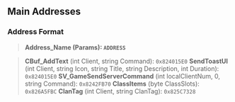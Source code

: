 ## Main Addresses

### Address Format
> **Address_Name (Params): `ADDRESS`**

> **CBuf_AddText** (int Client, string Command): `0x824015E0`
> **SendToastUI** (int Client, string Icon, string Title, string Description, int Duration): `0x824015E0`
> **SV_GameSendServerCommand** (int localClientNum, 0, string Command): `0x8242FB70`
> **ClassItems** (byte ClassSlots): `0x826A5FBC`
> **ClanTag** (int Client, string ClanTag): `0x825C7328`